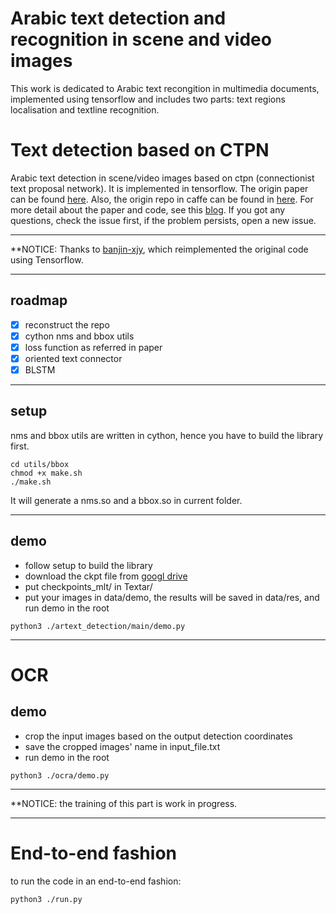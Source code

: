 # Arabic text detection and recognition in scene and video images
This work is dedicated to Arabic text recongition in multimedia documents, implemented using tensorflow and includes two parts: text regions localisation and textline recognition.

# Text detection based on CTPN
Arabic text detection in scene/video images based on ctpn (connectionist text proposal network). It is implemented in tensorflow. The origin paper can be found [here](https://arxiv.org/abs/1609.03605). Also, the origin repo in caffe can be found in [here](https://github.com/tianzhi0549/CTPN). For more detail about the paper and code, see this [blog](http://slade-ruan.me/2017/10/22/text-detection-ctpn/). If you got any questions, check the issue first, if the problem persists, open a new issue.
***
**NOTICE: Thanks to [banjin-xjy](https://github.com/banjin-xjy), which reimplemented the original code using Tensorflow.
***
## roadmap
- [x] reconstruct the repo
- [x] cython nms and bbox utils
- [x] loss function as referred in paper
- [x] oriented text connector
- [x] BLSTM
***
## setup
nms and bbox utils are written in cython, hence you have to build the library first.
```shell
cd utils/bbox
chmod +x make.sh
./make.sh
```
It will generate a nms.so and a bbox.so in current folder.
***
## demo
- follow setup to build the library 
- download the ckpt file from [googl drive](https://drive.google.com/file/d/1mky52CCr7g_fkjI9QHw6ZUg7clzsiVLT/view?usp=sharing)
- put checkpoints_mlt/ in Textar/
- put your images in data/demo, the results will be saved in data/res, and run demo in the root 
```shell
python3 ./artext_detection/main/demo.py
```
***
# OCR
## demo
- crop the input images based on the output detection coordinates
- save the cropped images' name in input_file.txt
- run demo in the root
```shell
python3 ./ocra/demo.py
```
***
**NOTICE: the training of this part is work in progress.
***
# End-to-end fashion
to run the code in an end-to-end fashion:
```shell
python3 ./run.py
```